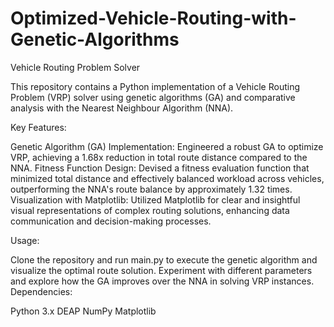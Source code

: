 # Optimized-Vehicle-Routing-with-Genetic-Algorithms

Vehicle Routing Problem Solver

This repository contains a Python implementation of a Vehicle Routing Problem (VRP) solver using genetic algorithms (GA) and comparative analysis with the Nearest Neighbour Algorithm (NNA).

Key Features:

Genetic Algorithm (GA) Implementation: Engineered a robust GA to optimize VRP, achieving a 1.68x reduction in total route distance compared to the NNA.
Fitness Function Design: Devised a fitness evaluation function that minimized total distance and effectively balanced workload across vehicles, outperforming the NNA's route balance by approximately 1.32 times.
Visualization with Matplotlib: Utilized Matplotlib for clear and insightful visual representations of complex routing solutions, enhancing data communication and decision-making processes.

Usage:

Clone the repository and run main.py to execute the genetic algorithm and visualize the optimal route solution.
Experiment with different parameters and explore how the GA improves over the NNA in solving VRP instances.
Dependencies:

Python 3.x
DEAP
NumPy
Matplotlib
